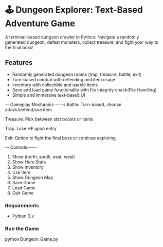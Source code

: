 # 🕹️ Dungeon Explorer: Text-Based Adventure Game

A terminal-based dungeon crawler in Python. Navigate a randomly generated dungeon, defeat monsters, collect treasure, and fight your way to the final boss!

##  Features

-  Randomly generated dungeon rooms (trap, treasure, battle, exit)
-  Turn-based combat with defending and item usage
-  Inventory with collectible and usable items
-  Save and load game functionality with file integrity check(File Handling)
-  Simple and immersive text-based UI

-- Gameplay Mechanics-----s
Battle: Turn-based, choose attack/defend/use item

Treasure: Pick between stat boosts or items

Trap: Lose HP upon entry

Exit: Option to fight the final boss or continue exploring

-- Controls-----

1. Move (north, south, east, west)
2. Show Hero Stats
3. Show Inventory
4. Use Item
5. Show Dungeon Map
6. Save Game
7. Load Game
8. Quit Game

### Requirements
- Python 3.x

### Run the Game
python Dungeon_Game.py
